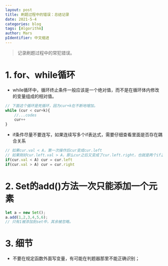 ```yaml
---
layout: post
title: 刷题过程中的错误：总结记录
date: 2021-5-4
categories: blog
tags: [Algorithm]
author: Mars
pIdentifier: 中文缩进
---
```


> 记录刷题过程中的常犯错误。

# 1. for、while循环

- while循环中，循环终止条件一般应该是一个绝对值，而不是在循环体内修改的变量组成的相对值。

```js
// 下面这个循环是死循环，因为cur+k在不断地增加。
while (cur < cur+k){
    //...codes
    cur++
}
```

- if条件尽量不要连写，如果连续写多个if表达式，需要仔细查看里面是否存在耦合关系

```js
// 如果cur.val < A，第一次操作后cur变成cur.left
// 如果刚好cur.left.val > A，那么cur之后又变成了cur.left.right，也就是两个if之间存在了联动耦合关系（一般不希望这样）。
if(cur.val < A) cur = cur.left
if(cur.val > A) cur = cur.right
```
# 2. Set的add()方法一次只能添加一个元素

```js
let a = new Set();
a.add(1,2,3,4,5,6);
// 只有1被添加到set中，其余被忽略。
```

# 3. 细节

- 不要在规定函数外面写变量，有可能在判题器那里不能正确识别；




